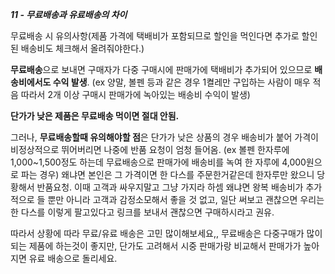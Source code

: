 ***11 - 무료배송과 유료배송의 차이***

무료배송 시 유의사항(제품 가격에 택배비가 포함되므로 할인을 먹인다면 추가로 할인된 배송비도 체크해서 올려줘야한다.)

**무료배송**으로 보내면 구매자가 다중 구매시에 판매가에 택배비가 추가되어 있으므로 **배송비에서도 수익 발생**.
(ex  양말, 볼펜 등과 같은 경우 1켤레만 구입하는 사람이 매우 적음 따라서 2개 이상 구매시 판매가에 녹아있는 배송비 수익이 발생)

**단가가 낮은 제품은 무료배송 먹이면 절대 안됨.**

그러나, **무료배송할때 유의해야할 점**은 단가가 낮은 상품의 경우 배송비가 붙어 가격이 비정상적으로 뛰어버리면 나중에 반품 요청이 엄청 들어옴.
(ex 볼펜 한자루에 1,000~1,500정도 하는데 무료배송으로 판매가에 배송비를 녹여 한 자루에 4,000원으로 파는 경우)
왜냐면 본인은 그 가격이면 한 다스를 주문한거같은데 한자루만 왔으니 당황해서 반품요청.
이때 고객과 싸우지말고 그냥 가지라 하셈 왜냐면 왕복 배송비가 추가적으로 들 뿐만 아니라 고객과 감정소모해서 좋을 것 없고,
일단 써보고 괜찮으면 우리는 한 다스를 이렇게 팔고있다고 링크를 보내서 괜찮으면 구매하시라고 권유.

따라서 상황에 따라 무료/유료 배송은 고민 많이해보세요,,
무료배송은 다중구매가 많이 되는 제품에 하는것이 좋지만, 단가도 고려해서 시중 판매가랑 비교해서 판매가가 높아지면 유료 배송으로 돌리세요.
